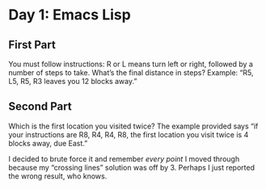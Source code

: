 # Day 1: Emacs Lisp

## First Part

You must follow instructions: R or L means turn left or right,
followed by a number of steps to take. What’s the final distance in
steps? Example: “R5, L5, R5, R3 leaves you 12 blocks away.”

## Second Part

Which is the first location you visited twice? The example provided
says “if your instructions are R8, R4, R4, R8, the first location you
visit twice is 4 blocks away, due East.”

I decided to brute force it and remember *every point* I moved through
because my “crossing lines” solution was off by 3. Perhaps I just
reported the wrong result, who knows.
